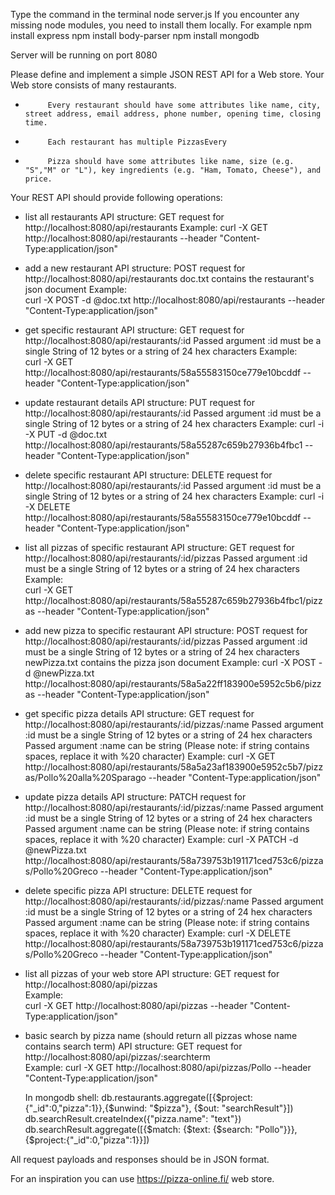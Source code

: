 Type the command in the terminal
node server.js
If you encounter any missing node modules, you need to install them locally. For example
npm install express
npm install body-parser
npm install mongodb

Server will be running on port 8080

Please define and implement a simple JSON REST API for a Web store. Your Web store consists of many restaurants.

-          Every restaurant should have some attributes like name, city, street address, email address, phone number, opening time, closing time.
-          Each restaurant has multiple PizzasEvery
-          Pizza should have some attributes like name, size (e.g. "S","M" or "L"), key ingredients (e.g. "Ham, Tomato, Cheese"), and price.

Your REST API should provide following operations:
  * list all restaurants
    API structure: GET request for http://localhost:8080/api/restaurants
    Example:
    curl -X GET http://localhost:8080/api/restaurants --header "Content-Type:application/json"

  * add a new restaurant
    API structure: POST request for http://localhost:8080/api/restaurants
    doc.txt contains the restaurant's json document
    Example:  
    curl -X POST -d @doc.txt http://localhost:8080/api/restaurants --header "Content-Type:application/json"

  * get specific restaurant
    API structure: GET request for http://localhost:8080/api/restaurants/:id
    Passed argument :id must be a single String of 12 bytes or a string of 24 hex characters
    Example:  
    curl -X GET http://localhost:8080/api/restaurants/58a55583150ce779e10bcddf --header "Content-Type:application/json"

  * update restaurant details
    API structure: PUT request for http://localhost:8080/api/restaurants/:id
    Passed argument :id must be a single String of 12 bytes or a string of 24 hex characters
    Example:
    curl -i -X PUT -d @doc.txt http://localhost:8080/api/restaurants/58a55287c659b27936b4fbc1 --header "Content-Type:application/json"

  * delete specific restaurant
    API structure: DELETE request for http://localhost:8080/api/restaurants/:id
    Passed argument :id must be a single String of 12 bytes or a string of 24 hex characters
    Example:
    curl -i -X DELETE http://localhost:8080/api/restaurants/58a55583150ce779e10bcddf --header "Content-Type:application/json"

  * list all pizzas of specific restaurant
    API structure: GET request for http://localhost:8080/api/restaurants/:id/pizzas
    Passed argument :id must be a single String of 12 bytes or a string of 24 hex characters
    Example:  
    curl -X GET http://localhost:8080/api/restaurants/58a55287c659b27936b4fbc1/pizzas --header "Content-Type:application/json"

  * add new pizza to specific restaurant
    API structure: POST request for http://localhost:8080/api/restaurants/:id/pizzas
    Passed argument :id must be a single String of 12 bytes or a string of 24 hex characters
    newPizza.txt contains the pizza json document
    Example:
    curl -X POST -d @newPizza.txt http://localhost:8080/api/restaurants/58a5a22ff183900e5952c5b6/pizzas --header "Content-Type:application/json"

  * get specific pizza details
    API structure: GET request for http://localhost:8080/api/restaurants/:id/pizzas/:name
    Passed argument :id must be a single String of 12 bytes or a string of 24 hex characters
    Passed argument :name can be string (Please note: if string contains spaces, replace it with %20 character)
    Example:
    curl -X GET http://localhost:8080/api/restaurants/58a5a23af183900e5952c5b7/pizzas/Pollo%20alla%20Sparago --header "Content-Type:application/json"

  * update pizza details
    API structure: PATCH request for http://localhost:8080/api/restaurants/:id/pizzas/:name
    Passed argument :id must be a single String of 12 bytes or a string of 24 hex characters
    Passed argument :name can be string (Please note: if string contains spaces, replace it with %20 character)
    Example:
    curl -X PATCH -d @newPizza.txt http://localhost:8080/api/restaurants/58a739753b191171ced753c6/pizzas/Pollo%20Greco --header "Content-Type:application/json"

  * delete specific pizza
    API structure: DELETE request for http://localhost:8080/api/restaurants/:id/pizzas/:name
    Passed argument :id must be a single String of 12 bytes or a string of 24 hex characters
    Passed argument :name can be string (Please note: if string contains spaces, replace it with %20 character)
    Example:
    curl -X DELETE http://localhost:8080/api/restaurants/58a739753b191171ced753c6/pizzas/Pollo%20Greco --header "Content-Type:application/json"

  * list all pizzas of your web store
    API structure: GET request for http://localhost:8080/api/pizzas  
    Example:  
    curl -X GET http://localhost:8080/api/pizzas --header "Content-Type:application/json"

  * basic search by pizza name (should return all pizzas whose name contains search term)
    API structure: GET request for http://localhost:8080/api/pizzas/:searchterm  
    Example:
    curl -X GET http://localhost:8080/api/pizzas/Pollo --header "Content-Type:application/json"

    In mongodb shell:
    db.restaurants.aggregate([{$project:{"_id":0,"pizza":1}},{$unwind: "$pizza"}, {$out: "searchResult"}])
    db.searchResult.createIndex({"pizza.name": "text"})
    db.searchResult.aggregate([{$match: {$text: {$search: "Pollo"}}},{$project:{"_id":0,"pizza":1}}])


All request payloads and responses should be in JSON format.

For an inspiration you can use https://pizza-online.fi/ web store.
